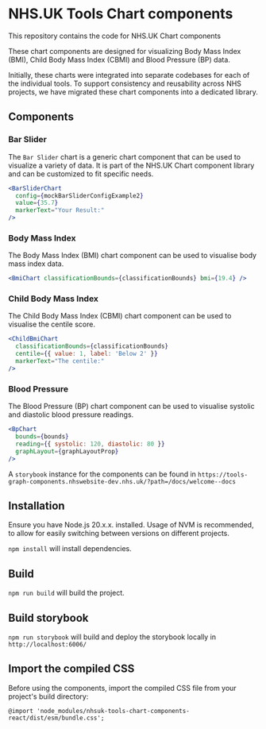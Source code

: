 # NHS.UK Tools Chart components

This repository contains the code for NHS.UK Chart components

These chart components are designed for visualizing Body Mass Index (BMI), Child Body Mass Index (CBMI) and Blood Pressure (BP) data.

Initially, these charts were integrated into separate codebases for each of the individual tools. To support consistency and reusability across NHS projects, we have migrated these chart components into a dedicated library.

## Components

### Bar Slider

The `Bar Slider` chart is a generic chart component that can be used to visualize a variety of data. It is part of the NHS.UK Chart component library and can be customized to fit specific needs.

```jsx
<BarSliderChart
  config={mockBarSliderConfigExample2}
  value={35.7}
  markerText="Your Result:"
/>
```

### Body Mass Index

The Body Mass Index (BMI) chart component can be used to visualise body mass index data.

```jsx
<BmiChart classificationBounds={classificationBounds} bmi={19.4} />
```

### Child Body Mass Index

The Child Body Mass Index (CBMI) chart component can be used to visualise the centile score.

```jsx
<ChildBmiChart
  classificationBounds={classificationBounds}
  centile={{ value: 1, label: 'Below 2' }}
  markerText="The centile:"
/>
```

### Blood Pressure

The Blood Pressure (BP) chart component can be used to visualise systolic and diastolic blood pressure readings.

```jsx
<BpChart
  bounds={bounds}
  reading={{ systolic: 120, diastolic: 80 }}
  graphLayout={graphLayoutProp}
/>
```

A `storybook` instance for the components can be found in `https://tools-graph-components.nhswebsite-dev.nhs.uk/?path=/docs/welcome--docs`

## Installation

Ensure you have Node.js 20.x.x. installed. Usage of NVM is recommended, to allow for easily switching between versions on different projects.

`npm install` will install dependencies.

## Build

`npm run build` will build the project.

## Build storybook

`npm run storybook` will build and deploy the storybook locally in `http://localhost:6006/`

## Import the compiled CSS

Before using the components, import the compiled CSS file from your project's build directory:

`@import 'node_modules/nhsuk-tools-chart-components-react/dist/esm/bundle.css';`
